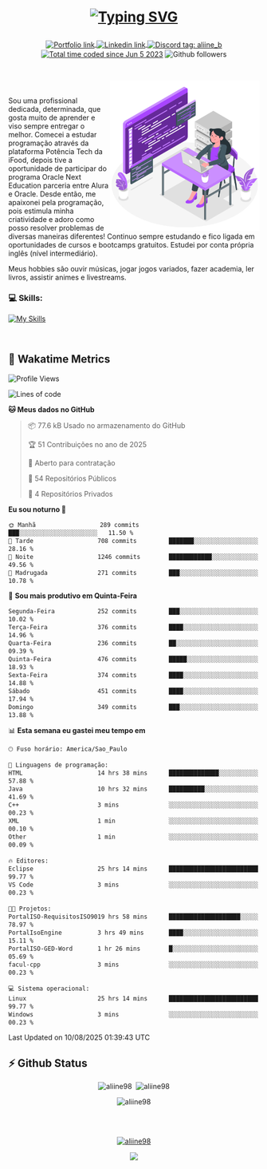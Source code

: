 # <p align = "center"><a href="https://git.io/typing-svg"><img src="https://readme-typing-svg.demolab.com?font=Space+Mono&size=28&pause=1000&duration=4000&color=8E58F7&vCenter=true&width=500&lines=%E2%9C%A8+Ol%C3%A1%2C+sou+Aline+Bevilacqua;%E2%9C%A8+Desenvolvedora+Web!" alt="Typing SVG" /></a></p>

<p align = "center">
    <a href="https://aliine98.github.io" target="_blank">
        <img alt="Portfolio link" align="center" src = "https://img.shields.io/badge/portfolio-8A2BE2?style=for-the-badge">
    </a>
    <a href="https://www.linkedin.com/in/aline-bevilacqua/" target="_blank">
        <img alt="Linkedin link" align="center" src = "https://img.shields.io/badge/LinkedIn-0077B5?style=for-the-badge&logo=linkedin&logoColor=white">
    </a>
    <a href="https://discord.com/" target="_blank">
        <img alt="Discord tag: aliine_b" align="center" src="https://img.shields.io/badge/-aliine__b-5865f2?style=flat-square&logo=Discord&logoColor=FFF" height="28">
    </a>
    <a href="https://wakatime.com/@aliine"><img src="https://wakatime.com/badge/user/d705bdc6-1244-4026-9380-8de8c1599f8d.svg?style=for-the-badge" alt="Total time coded since Jun 5 2023" align="center"/></a>
    <img alt="Github followers" align="center" src="https://img.shields.io/github/followers/Aliine98?style=for-the-badge&color=bf0f47&logo=github&logoColor=white">
</p><br>

<a href="https://storyset.com/"><img src="./assets/coding-amico.svg" width="300" align="right"></a>

<div align="left">
<br>

Sou uma profissional dedicada, determinada, que gosta muito de aprender e viso sempre entregar o melhor. Comecei a estudar programação através da plataforma Potência Tech da iFood, depois tive a oportunidade de participar do programa Oracle Next Education parceria entre Alura e Oracle. Desde então, me apaixonei pela programação, pois estimula minha criatividade e adoro como posso resolver problemas de diversas maneiras diferentes! Continuo sempre estudando e fico ligada em oportunidades de cursos e bootcamps gratuitos.
Estudei por conta própria inglês (nível intermediário).

Meus hobbies são ouvir músicas, jogar jogos variados, fazer academia, ler livros, assistir animes e livestreams.

### 💻 Skills:
[![My Skills](https://skillicons.dev/icons?i=html,css,js,java,tailwind,mysql,hibernate,ts,nuxt,firebase,express,mongo,kotlin,androidstudio&perline=5)](https://skillicons.dev)
</div>
<br>

## 🚀 Wakatime Metrics

<!--START_SECTION:waka-->
![Profile Views](http://img.shields.io/badge/Visualizac%C3%B5es%20do%20perfil-0-blue)

![Lines of code](https://img.shields.io/badge/Desde%20o%20Hello%20World%20eu%20escrevi-456.2%20thousand%20linhas%20de%20c%C3%B3digo-blue)

**🐱 Meus dados no GitHub** 

> 📦 77.6 kB Usado no armazenamento do GitHub 
 > 
> 🏆 51 Contribuições no ano de 2025
 > 
> 💼 Aberto para contratação
 > 
> 📜 54 Repositórios Públicos 
 > 
> 🔑 4 Repositórios Privados 
 > 
**Eu sou noturno 🦉** 

```text
🌞 Manhã                  289 commits         ███░░░░░░░░░░░░░░░░░░░░░░   11.50 % 
🌆 Tarde                  708 commits         ███████░░░░░░░░░░░░░░░░░░   28.16 % 
🌃 Noite                  1246 commits        ████████████░░░░░░░░░░░░░   49.56 % 
🌙 Madrugada              271 commits         ███░░░░░░░░░░░░░░░░░░░░░░   10.78 % 
```
📅 **Sou mais produtivo em Quinta-Feira** 

```text
Segunda-Feira            252 commits         ███░░░░░░░░░░░░░░░░░░░░░░   10.02 % 
Terça-Feira              376 commits         ████░░░░░░░░░░░░░░░░░░░░░   14.96 % 
Quarta-Feira             236 commits         ██░░░░░░░░░░░░░░░░░░░░░░░   09.39 % 
Quinta-Feira             476 commits         █████░░░░░░░░░░░░░░░░░░░░   18.93 % 
Sexta-Feira              374 commits         ████░░░░░░░░░░░░░░░░░░░░░   14.88 % 
Sábado                   451 commits         ████░░░░░░░░░░░░░░░░░░░░░   17.94 % 
Domingo                  349 commits         ███░░░░░░░░░░░░░░░░░░░░░░   13.88 % 
```


📊 **Esta semana eu gastei meu tempo em** 

```text
🕑︎ Fuso horário: America/Sao_Paulo

💬 Linguagens de programação: 
HTML                     14 hrs 38 mins      ██████████████░░░░░░░░░░░   57.88 % 
Java                     10 hrs 32 mins      ██████████░░░░░░░░░░░░░░░   41.69 % 
C++                      3 mins              ░░░░░░░░░░░░░░░░░░░░░░░░░   00.23 % 
XML                      1 min               ░░░░░░░░░░░░░░░░░░░░░░░░░   00.10 % 
Other                    1 min               ░░░░░░░░░░░░░░░░░░░░░░░░░   00.09 % 

🔥 Editores: 
Eclipse                  25 hrs 14 mins      █████████████████████████   99.77 % 
VS Code                  3 mins              ░░░░░░░░░░░░░░░░░░░░░░░░░   00.23 % 

🐱‍💻 Projetos: 
PortalISO-RequisitosISO9019 hrs 58 mins      ████████████████████░░░░░   78.97 % 
PortalIsoEngine          3 hrs 49 mins       ████░░░░░░░░░░░░░░░░░░░░░   15.11 % 
PortalISO-GED-Word       1 hr 26 mins        █░░░░░░░░░░░░░░░░░░░░░░░░   05.69 % 
facul-cpp                3 mins              ░░░░░░░░░░░░░░░░░░░░░░░░░   00.23 % 

💻 Sistema operacional: 
Linux                    25 hrs 14 mins      █████████████████████████   99.77 % 
Windows                  3 mins              ░░░░░░░░░░░░░░░░░░░░░░░░░   00.23 % 
```


 Last Updated on 10/08/2025 01:39:43 UTC
<!--END_SECTION:waka-->
 
## ⚡ Github Status

<p align="center"><img src="https://my-github-readme-stats-aliine98.vercel.app/api?username=aliine98&show_icons=true&locale=en&theme=radical" alt="aliine98" />&nbsp;&nbsp;<img src="https://my-github-readme-stats-aliine98.vercel.app/api/top-langs?username=aliine98&show_icons=true&locale=en&layout=compact&theme=radical&exclude_repo=my-github-readme-stats,my-github-readme-streak-stats,github-readme-streak-stats,ajax-com-js-puro&hide=c%2B%2B,cmake&langs_count=8" alt="aliine98" /></p>

<p align="center"><img src="https://my-github-readme-streak-stats.vercel.app?user=aliine98&theme=radical" alt="aliine98" /></p>

<br><br>
<p align="center"> <a href="https://github.com/ryo-ma/github-profile-trophy" target="_blank"><img src="https://github-profile-trophy.vercel.app/?username=aliine98&theme=radical&column=4" alt="aliine98" /></a> </p>

<p align="center"><img src="https://media4.giphy.com/media/C1bBFL2dMQxA4/giphy.gif?cid=ecf05e47z7xqxd7gboyuplq95r7v869x9bi8msk1upllpme2&ep=v1_gifs_search&rid=giphy.gif&ct=g" width="700"></p>
